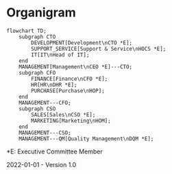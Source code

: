 # Organigram

```mermaid
flowchart TD;
    subgraph CTO
        DEVELOPMENT[Development\nCTO *E];
        SUPPORT_SERVICE[Support & Service\nHOCS *E];
        IT[IT\nHead of IT];
    end
    MANAGEMENT[Management\nCEO *E]---CTO;
    subgraph CFO
        FINANCE[Finance\nCFO *E];
        HR[HR\nDHR *E];
        PURCHASE[Purchase\nHOP];
    end
    MANAGEMENT---CFO;
    subgraph CSO
        SALES[Sales\nCSO *E];
        MARKETING[Marketing\nHOM];
    end
    MANAGEMENT---CSO;
    MANAGEMENT---QM[Quality Management\nDQM *E];
```

\*E: Executive Committee Member

2022-01-01 - Version 1.0

